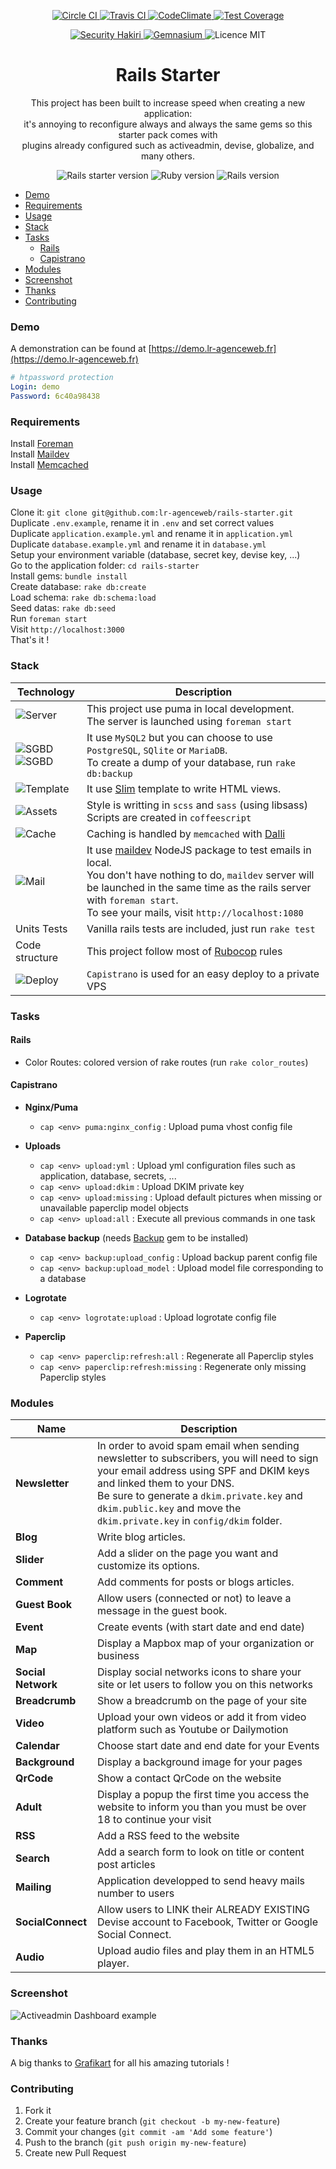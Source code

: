 <p align="center">
  <a href="https://circleci.com/gh/lr-agenceweb/rails-starter/tree/master">
    <img src="https://circleci.com/gh/lr-agenceweb/rails-starter/tree/master.svg?style=svg" alt="Circle CI" />
  </a>
  <a href="https://travis-ci.org/lr-agenceweb/rails-starter">
    <img src="https://img.shields.io/travis/lr-agenceweb/rails-starter/master.svg?style=flat-square" alt="Travis CI" />
  </a>
  <a href="https://codeclimate.com/github/lr-agenceweb/rails-starter">
    <img src="https://img.shields.io/codeclimate/github/lr-agenceweb/rails-starter.svg?style=flat-square" alt="CodeClimate" />
  </a>
  <a href="https://codeclimate.com/github/lr-agenceweb/rails-starter/coverage">
    <img src="https://img.shields.io/codeclimate/coverage/github/lr-agenceweb/rails-starter.svg?style=flat-square" alt="Test Coverage" />
  </a>
</p>

<p align="center">
  <a href="https://hakiri.io/github/lr-agenceweb/rails-starter/master">
    <img src="https://hakiri.io/github/lr-agenceweb/rails-starter/master.svg" alt="Security Hakiri" />
  </a>
  <a href="https://gemnasium.com/lr-agenceweb/rails-starter">
    <img src="https://gemnasium.com/lr-agenceweb/rails-starter.svg" alt="Gemnasium" />
  </a>
  <img src="https://img.shields.io/badge/Licence-MIT-3d8273.svg?style=flat-square" alt="Licence MIT" />
</p>

<h1 align='center'>
  Rails Starter
</h1>

<p align='center'>
  This project has been built to increase speed when creating a new application: <br /> it's annoying to reconfigure always and always the same gems so this starter pack comes with <br /> plugins already configured such as activeadmin, devise, globalize, and many others.
</p>

<p align='center'>
  <img src="https://img.shields.io/badge/Rails%20starter-v0.0.4-blue.svg?style=flat-square" alt="Rails starter version" />
  <img src="https://img.shields.io/badge/Ruby-2.3.0-5aaed7.svg?style=flat-square" alt="Ruby version" />
  <img src="https://img.shields.io/badge/Rails-4.2.7.1-5aaed7.svg?style=flat-square" alt="Rails version" />
</p>

- [Demo](#demo)
- [Requirements](#requirements)
- [Usage](#usage)
- [Stack](#stack)
- [Tasks](#tasks)
  - [Rails](#rails)
  - [Capistrano](#capistrano)
- [Modules](#modules)
- [Screenshot](#screenshot)
- [Thanks](#thanks)
- [Contributing](#contributing)

### Demo
A demonstration can be found at [https://demo.lr-agenceweb.fr](https://demo.lr-agenceweb.fr)
```yaml
# htpassword protection
Login: demo
Password: 6c40a98438
```

### Requirements
Install [Foreman](https://github.com/ddollar/foreman)  
Install [Maildev](https://github.com/djfarrelly/MailDev)  
Install [Memcached](http://memcached.org/)  

### Usage
Clone it: `git clone git@github.com:lr-agenceweb/rails-starter.git`  
Duplicate `.env.example`, rename it in `.env` and set correct values  
Duplicate `application.example.yml` and rename it in `application.yml`  
Duplicate `database.example.yml` and rename it in `database.yml`  
Setup your environment variable (database, secret key, devise key, ...)  
Go to the application folder: `cd rails-starter`  
Install gems: `bundle install`  
Create database: `rake db:create`  
Load schema: `rake db:schema:load`  
Seed datas: `rake db:seed`  
Run `foreman start`  
Visit `http://localhost:3000`  
That's it !  


### Stack

 Technology                                                                        | Description
---------------------------------------------------------------------------------- | -----------
![Server](https://img.shields.io/badge/Server-Puma-5aaed7.svg?style=flat-square)| This project use puma in local development. <br /> The server is launched using `foreman start`
![SGBD](https://img.shields.io/badge/Database-MySQL%20%7C%20MariaDB-5aaed7.svg?style=flat-square) <br /> ![SGBD](https://img.shields.io/badge/Database-PostgreSQL%20%7C%20SQLite-5aaed7.svg?style=flat-square) | It use `MySQL2` but you can choose to use `PostgreSQL`, `SQlite` or `MariaDB`. <br /> To create a dump of your database, run `rake db:backup`
![Template](https://img.shields.io/badge/Template-Slim-5aaed7.svg?style=flat-square) | It use [Slim](https://github.com/slim-template/slim-rails) template to write HTML views.
![Assets](https://img.shields.io/badge/Assets-Sass%20%7C%20Coffeescript-5aaed7.svg?style=flat-square) | Style is writting in `scss` and `sass` (using libsass) <br /> Scripts are created in `coffeescript`
![Cache](https://img.shields.io/badge/Cache-Memcached-5aaed7.svg?style=flat-square) | Caching is handled by `memcached` with [Dalli](https://github.com/petergoldstein/dalli)
![Mail](https://img.shields.io/badge/Mail-Maildev-5aaed7.svg?style=flat-square) | It use [maildev](http://djfarrelly.github.io/MailDev/) NodeJS package to test emails in local. <br /> You don't have nothing to do, `maildev` server will be launched in the same time as the rails server with `foreman start`. <br /> To see your mails, visit `http://localhost:1080`
Units Tests | Vanilla rails tests are included, just run `rake test`
Code structure | This project follow most of [Rubocop](https://github.com/bbatsov/rubocop) rules
![Deploy](https://img.shields.io/badge/Deploy-Capistrano-5aaed7.svg?style=flat-square) | `Capistrano` is used for an easy deploy to a private VPS

### Tasks
#### Rails

* Color Routes: colored version of rake routes (run `rake color_routes`)


#### Capistrano
* **Nginx/Puma**  
  * `cap <env> puma:nginx_config` : Upload puma vhost config file

* **Uploads**  
  * `cap <env> upload:yml` : Upload yml configuration files such as application, database, secrets, ...
  * `cap <env> upload:dkim` : Upload DKIM private key
  * `cap <env> upload:missing` : Upload default pictures when missing or unavailable paperclip model objects
  * `cap <env> upload:all` : Execute all previous commands in one task

* **Database backup** (needs [Backup](http://backup.github.io/backup/v4/) gem to be installed)  
  * `cap <env> backup:upload_config` : Upload backup parent config file
  * `cap <env> backup:upload_model` : Upload model file corresponding to a database

* **Logrotate**  
  * `cap <env> logrotate:upload` : Upload logrotate config file

* **Paperclip**  
  * `cap <env> paperclip:refresh:all` : Regenerate all Paperclip styles
  * `cap <env> paperclip:refresh:missing` : Regenerate only missing Paperclip styles


### Modules

Name                | Description
------------------- | -----------
**Newsletter**      | In order to avoid spam email when sending newsletter to subscribers, you will need to sign your email address using SPF and DKIM keys and linked them to your DNS. <br /> Be sure to generate a `dkim.private.key` and `dkim.public.key` and move the `dkim.private.key` in `config/dkim` folder.
**Blog**            | Write blog articles.
**Slider**          | Add a slider on the page you want and customize its options.
**Comment**         | Add comments for posts or blogs articles.
**Guest Book**      | Allow users (connected or not) to leave a message in the guest book.
**Event**           | Create events (with start date and end date)
**Map**             | Display a Mapbox map of your organization or business
**Social Network**  | Display social networks icons to share your site or let users to follow you on this networks
**Breadcrumb**      | Show a breadcrumb on the page of your site
**Video**           | Upload your own videos or add it from video platform such as Youtube or Dailymotion
**Calendar**        | Choose start date and end date for your Events
**Background**      | Display a background image for your pages
**QrCode**          | Show a contact QrCode on the website
**Adult**           | Display a popup the first time you access the website to inform you than you must be over 18 to continue your visit
**RSS**             | Add a RSS feed to the website
**Search**          | Add a search form to look on title or content post articles
**Mailing**         | Application developped to send heavy mails number to users
**SocialConnect**   | Allow users to LINK their ALREADY EXISTING Devise account to Facebook, Twitter or Google Social Connect.
**Audio**           | Upload audio files and play them in an HTML5 player.


### Screenshot
![Activeadmin Dashboard example](vendor/assets/images/readme/dashboard_rails_starter.jpg)

### Thanks
A big thanks to [Grafikart](http://grafikart.fr) for all his amazing tutorials !

### Contributing
1. Fork it
2. Create your feature branch (`git checkout -b my-new-feature`)
3. Commit your changes (`git commit -am 'Add some feature'`)
4. Push to the branch (`git push origin my-new-feature`)
5. Create new Pull Request
